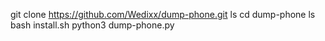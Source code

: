 git clone https://github.com/Wedixx/dump-phone.git
ls
cd dump-phone 
ls
bash install.sh
python3 dump-phone.py

